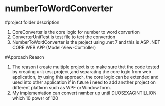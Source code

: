 # numberToWordConverter
#project folder description<br/>
1. CoreConverter is the core logic for number to word convertion
2. ConverterUnitTest is test file to test the convertion
3. NumberToWordConverter is the project using .net 7 and this is ASP .NET CORE WEB APP (Model-View-Controller)

#Approach Reason<br/>
1. The reason i create multiple project is to make sure that the code tested by creating unit test project ,and separating the core logic from web application,
by using this approach, the core logic can be extended and used into other application if in future i need to add another project on different platform such as WPF or Window form.
2. My implementation can convert number up until DUOSEXAGINTILLION which 10 power of 120
